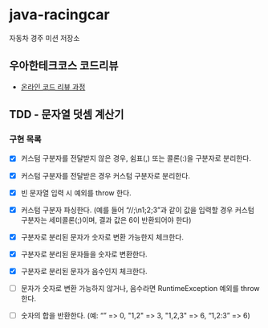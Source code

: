 # java-racingcar

자동차 경주 미션 저장소

## 우아한테크코스 코드리뷰

- [온라인 코드 리뷰 과정](https://github.com/woowacourse/woowacourse-docs/blob/master/maincourse/README.md)

## TDD - 문자열 덧셈 계산기

### 구현 목록

- [X] 커스텀 구분자를 전달받지 않은 경우, 쉼표(,) 또는 콜론(:)을 구분자로 분리한다.

- [X] 커스텀 구분자를 전달받은 경우 커스텀 구분자로 분리한다.

- [X] 빈 문자열 입력 시 예외를 throw 한다.

- [X] 커스텀 구분자 파싱한다. (예를 들어 “//;\n1;2;3”과 같이 값을 입력할 경우 커스텀 구분자는 세미콜론(;)이며, 결과 값은 6이 반환되어야 한다)

- [X] 구분자로 분리된 문자가 숫자로 변환 가능한지 체크한다.

- [X] 구분자로 분리된 문자들을 숫자로 변환한다.

- [X] 구분자로 분리된 문자가 음수인지 체크한다.

- [ ] 문자가 숫자로 변환 가능하지 않거나, 음수라면 RuntimeException 예외를 throw 한다.

- [ ] 숫자의 합을 반환한다. (예: “” => 0, "1,2" => 3, "1,2,3" => 6, “1,2:3” => 6)